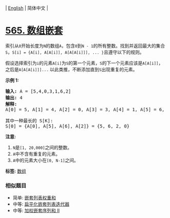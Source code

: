 | [English](README_EN.md) | 简体中文 |

# [565. 数组嵌套](https://leetcode-cn.com/problems/array-nesting)
<p>索引从<code>0</code>开始长度为<code>N</code>的数组<code>A</code>，包含<code>0</code>到<code>N - 1</code>的所有整数。找到并返回最大的集合<code>S</code>，<code>S[i] = {A[i], A[A[i]], A[A[A[i]]], ... }</code>且遵守以下的规则。</p>

<p>假设选择索引为<code>i</code>的元素<code>A[i]</code>为<code>S</code>的第一个元素，<code>S</code>的下一个元素应该是<code>A[A[i]]</code>，之后是<code>A[A[A[i]]]...</code> 以此类推，不断添加直到<code>S</code>出现重复的元素。</p>

<p><strong>示例&nbsp;1:</strong></p>

<pre>
<strong>输入:</strong> A = [5,4,0,3,1,6,2]
<strong>输出:</strong> 4
<strong>解释:</strong> 
A[0] = 5, A[1] = 4, A[2] = 0, A[3] = 3, A[4] = 1, A[5] = 6, A[6] = 2.

其中一种最长的 S[K]:
S[0] = {A[0], A[5], A[6], A[2]} = {5, 6, 2, 0}
</pre>

<p><strong>注意:</strong></p>

<ol>
	<li><code>N</code>是<code>[1, 20,000]</code>之间的整数。</li>
	<li><code>A</code>中不含有重复的元素。</li>
	<li><code>A</code>中的元素大小在<code>[0, N-1]</code>之间。</li>
</ol>

**标签:**  [数组](https://leetcode-cn.com/tag/array) 
 ### 相似题目
- 简单:	[嵌套列表权重和](https://leetcode-cn.com/problems/nested-list-weight-sum) 
- 中等:	[扁平化嵌套列表迭代器](https://leetcode-cn.com/problems/flatten-nested-list-iterator) 
- 中等:	[加权嵌套序列和 II](https://leetcode-cn.com/problems/nested-list-weight-sum-ii) 
